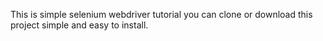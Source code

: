 This is simple selenium webdriver tutorial you can clone or download this project simple and easy to install.